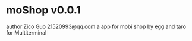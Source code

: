 # moShop v0.0.1

author Zico Guo 21520993@qq.com
a app for mobi shop by egg and taro for Multiterminal
